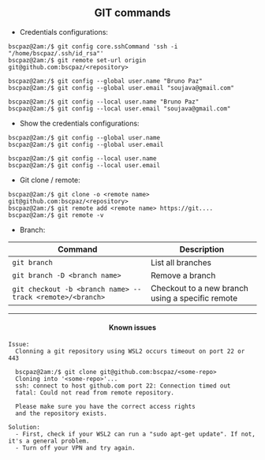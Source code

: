 <h2 align="center">GIT commands</h2>

* Credentials configurations:
```console
bscpaz@2am:/$ git config core.sshCommand 'ssh -i "/home/bscpaz/.ssh/id_rsa"'
bscpaz@2am:/$ git remote set-url origin git@github.com:bscpaz/<repository>

bscpaz@2am:/$ git config --global user.name "Bruno Paz"
bscpaz@2am:/$ git config --global user.email "soujava@gmail.com"

bscpaz@2am:/$ git config --local user.name "Bruno Paz"
bscpaz@2am:/$ git config --local user.email "soujava@gmail.com"
```

* Show the credentials configurations:
```console
bscpaz@2am:/$ git config --global user.name
bscpaz@2am:/$ git config --global user.email

bscpaz@2am:/$ git config --local user.name
bscpaz@2am:/$ git config --local user.email
```

* Git clone / remote:
```console
bscpaz@2am:/$ git clone -o <remote name> git@github.com:bscpaz/<repository>
bscpaz@2am:/$ git remote add <remote name> https://git....
bscpaz@2am:/$ git remote -v
```

* Branch:

| Command | Description |
| --- | --- |
| `git branch` | List all branches |
| `git branch -D <branch name>` | Remove a branch |
| `git checkout -b <branch name> --track <remote>/<branch>` | Checkout to a new branch using a specific remote |


<hr>
<h4 align="center">Known issues</h4>

```console
Issue:
  Clonning a git repository using WSL2 occurs timeout on port 22 or 443

  bscpaz@2am:/$ git clone git@github.com:bscpaz/<some-repo>
  Cloning into '<some-repo>'...
  ssh: connect to host github.com port 22: Connection timed out
  fatal: Could not read from remote repository.

  Please make sure you have the correct access rights
  and the repository exists.
  
Solution:
  - First, check if your WSL2 can run a "sudo apt-get update". If not, it's a general problem.
  - Turn off your VPN and try again.
``` 

